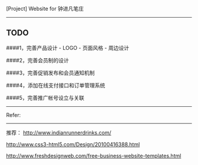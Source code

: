 [Project] Website for 钟进凡笔庄

----------
TODO
----------
####1，完善产品设计
    - LOGO
    - 页面风格
    - 周边设计

####2，完善会员制的设计

####3，完善促销发布和会员通知机制

####4，添加在线支付接口和订单管理系统

####5，完善推广帐号设立与关联



--------------------

Refer:

--------------------
推荐：
http://www.indianrunnerdrinks.com/


http://www.css3-html5.com/Design/20100416388.html 

http://www.freshdesignweb.com/free-business-website-templates.html
